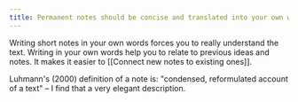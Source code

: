 ```yaml
---
title: Permanent notes should be concise and translated into your own words
---
```


Writing short notes in your own words forces you to really understand the text.
Writing in your own words help you to relate to previous ideas and notes. It makes it easier to [[Connect new notes to existing ones]].

Luhmann's (2000) definition of a note is:
"condensed, reformulated account of a text" 
– I find that a very elegant description.
